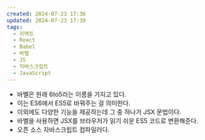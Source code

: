 ```yaml
---
created: 2024-07-23 17:36
updated: 2024-07-23 17:39
tags:
  - 리액트
  - React
  - Babel
  - 바벨
  - JS
  - 자바스크립트
  - JavaScript
---
```

- 바벨은 원래 6to5라는 이름을 가지고 있다.
- 이는 ES6에서 ES5로 바꿔주는 걸 의미한다.
- 이외에도 다양한 기능을 제공하는데 그 중 하나가 JSX 문법이다.
- 바벨을 사용하면 JSX를 브라우저가 읽기 쉬운 ES5 코드로 변환해준다.
- 오픈 소스 자바스크립트 컴파일러다.
